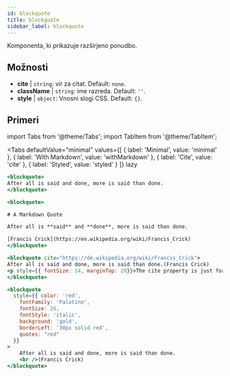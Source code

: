 ```yaml
---
id: blockquote
title: blockquote
sidebar_label: blockquote
---
```


Komponenta, ki prikazuje razširjeno ponudbo.

## Možnosti

* __cite__ | `string`: vir za citat. Default: `none`.
* __className__ | `string`: ime razreda. Default: `''`.
* __style__ | `object`: Vnosni slogi CSS. Default: `{}`.


## Primeri

import Tabs from '@theme/Tabs';
import TabItem from '@theme/TabItem';

<Tabs
    defaultValue="minimal"
    values={[
        { label: 'Minimal', value: 'minimal' },
        { label: 'With Markdown', value: 'withMarkdown' },
        { label: 'Cite', value: 'cite' },
        { label: 'Styled', value: 'styled' }
    ]}
    lazy
>

<TabItem value="minimal">

```jsx live
<blockquote>
After all is said and done, more is said than done.
</blockquote>
```

</TabItem>

<TabItem value="withMarkdown">

```jsx live
<blockquote>

# A Markdown Quote

After all is **said** and **done**, more is said than done. 

[Francis Crick](https://en.wikipedia.org/wiki/Francis_Crick)
</blockquote>
```

</TabItem>

<TabItem value="cite">

```jsx live
<blockquote cite="https://de.wikipedia.org/wiki/Francis_Crick">
After all is said and done, more is said than done.(Francis Crick)
<p style={{ fontSize: 14, marginTop: 20}}>The cite property is just for search daemons</p>
</blockquote>
```
</TabItem>

<TabItem value="styled" >

```jsx live
<blockquote 
  style={{ color: 'red',
    fontFamily: 'Palatino',
    fontSize: 26, 
    fontStyle: 'italic',
    background: 'gold',
    borderLeft: '30px solid red',
    quotes: "red"
  }}
>
    After all is said and done, more is said than done.
    <br />(Francis Crick)
</blockquote>
```

</TabItem>

</Tabs>
